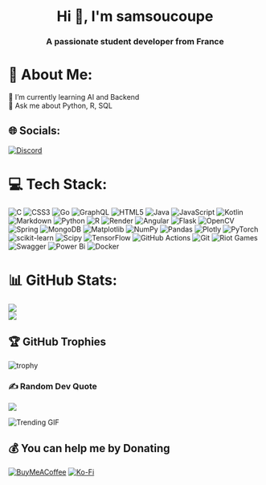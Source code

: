 <h1 align="center">Hi 👋, I'm samsoucoupe</h1>
<h3 align="center">A passionate student developer from France</h3>

# 💫 About Me:
🌱 I’m currently learning AI and Backend<br>💬 Ask me about Python, R, SQL<br>

## 🌐 Socials:

[![Discord](https://img.shields.io/badge/Discord-%237289DA.svg?logo=discord&logoColor=white)](https://discord.com/users/388993523715801088)

# 💻 Tech Stack:
![C](https://img.shields.io/badge/c-%2300599C.svg?style=for-the-badge&logo=c&logoColor=white) ![CSS3](https://img.shields.io/badge/css3-%231572B6.svg?style=for-the-badge&logo=css3&logoColor=white) ![Go](https://img.shields.io/badge/go-%2300ADD8.svg?style=for-the-badge&logo=go&logoColor=white) ![GraphQL](https://img.shields.io/badge/-GraphQL-E10098?style=for-the-badge&logo=graphql&logoColor=white) ![HTML5](https://img.shields.io/badge/html5-%23E34F26.svg?style=for-the-badge&logo=html5&logoColor=white) ![Java](https://img.shields.io/badge/java-%23ED8B00.svg?style=for-the-badge&logo=openjdk&logoColor=white) ![JavaScript](https://img.shields.io/badge/javascript-%23323330.svg?style=for-the-badge&logo=javascript&logoColor=%23F7DF1E) ![Kotlin](https://img.shields.io/badge/kotlin-%237F52FF.svg?style=for-the-badge&logo=kotlin&logoColor=white) ![Markdown](https://img.shields.io/badge/markdown-%23000000.svg?style=for-the-badge&logo=markdown&logoColor=white) ![Python](https://img.shields.io/badge/python-3670A0?style=for-the-badge&logo=python&logoColor=ffdd54) ![R](https://img.shields.io/badge/r-%23276DC3.svg?style=for-the-badge&logo=r&logoColor=white) ![Render](https://img.shields.io/badge/Render-%46E3B7.svg?style=for-the-badge&logo=render&logoColor=white) ![Angular](https://img.shields.io/badge/angular-%23DD0031.svg?style=for-the-badge&logo=angular&logoColor=white) ![Flask](https://img.shields.io/badge/flask-%23000.svg?style=for-the-badge&logo=flask&logoColor=white) ![OpenCV](https://img.shields.io/badge/opencv-%23white.svg?style=for-the-badge&logo=opencv&logoColor=white) ![Spring](https://img.shields.io/badge/spring-%236DB33F.svg?style=for-the-badge&logo=spring&logoColor=white) ![MongoDB](https://img.shields.io/badge/MongoDB-%234ea94b.svg?style=for-the-badge&logo=mongodb&logoColor=white) ![Matplotlib](https://img.shields.io/badge/Matplotlib-%23ffffff.svg?style=for-the-badge&logo=Matplotlib&logoColor=black) ![NumPy](https://img.shields.io/badge/numpy-%23013243.svg?style=for-the-badge&logo=numpy&logoColor=white) ![Pandas](https://img.shields.io/badge/pandas-%23150458.svg?style=for-the-badge&logo=pandas&logoColor=white) ![Plotly](https://img.shields.io/badge/Plotly-%233F4F75.svg?style=for-the-badge&logo=plotly&logoColor=white) ![PyTorch](https://img.shields.io/badge/PyTorch-%23EE4C2C.svg?style=for-the-badge&logo=PyTorch&logoColor=white) ![scikit-learn](https://img.shields.io/badge/scikit--learn-%23F7931E.svg?style=for-the-badge&logo=scikit-learn&logoColor=white) ![Scipy](https://img.shields.io/badge/SciPy-%230C55A5.svg?style=for-the-badge&logo=scipy&logoColor=%white) ![TensorFlow](https://img.shields.io/badge/TensorFlow-%23FF6F00.svg?style=for-the-badge&logo=TensorFlow&logoColor=white) ![GitHub Actions](https://img.shields.io/badge/github%20actions-%232671E5.svg?style=for-the-badge&logo=githubactions&logoColor=white) ![Git](https://img.shields.io/badge/git-%23F05033.svg?style=for-the-badge&logo=git&logoColor=white) ![Riot Games](https://img.shields.io/badge/riotgames-D32936.svg?style=for-the-badge&logo=riotgames&logoColor=white) ![Swagger](https://img.shields.io/badge/-Swagger-%23Clojure?style=for-the-badge&logo=swagger&logoColor=white) ![Power Bi](https://img.shields.io/badge/power_bi-F2C811?style=for-the-badge&logo=powerbi&logoColor=black) ![Docker](https://img.shields.io/badge/docker-%230db7ed.svg?style=for-the-badge&logo=docker&logoColor=white)

# 📊 GitHub Stats:
![](https://github-readme-streak-stats.herokuapp.com/?user=samsoucoupe&theme=tokyonight&hide_border=false)<br/>
![](https://github-readme-stats.vercel.app/api/top-langs/?username=samsoucoupe&theme=tokyonight&hide_border=false&include_all_commits=false&count_private=false&layout=compact)

## 🏆 GitHub Trophies
![trophy](https://github-profile-trophy.vercel.app/?username=samsoucoupe&theme=onedark)

### ✍️ Random Dev Quote
![](https://quotes-github-readme.vercel.app/api?type=horizontal&theme=tokyonight)

<!-- GIF_SECTION -->
![Trending GIF](https://media3.giphy.com/media/v1.Y2lkPThiYjIxNzcycXVjMmU4M3poenltbTByZjdvcHhlbGRoZTA3NnEyMDYzdm5leXdtbyZlcD12MV9naWZzX3NlYXJjaCZjdD1n/51AhgeKNAamtcmcpGx/giphy.gif)
<!-- END_GIF_SECTION -->


## 💰 You can help me by Donating
[![BuyMeACoffee](https://img.shields.io/badge/Buy%20Me%20a%20Coffee-ffdd00?style=for-the-badge&logo=buy-me-a-coffee&logoColor=black)](https://buymeacoffee.com/samsoucoupe) [![Ko-Fi](https://img.shields.io/badge/Ko--fi-F16061?style=for-the-badge&logo=ko-fi&logoColor=white)](https://ko-fi.com/samsoucoupe)
